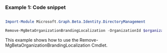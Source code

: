 ### Example 1: Code snippet

```powershell

Import-Module Microsoft.Graph.Beta.Identity.DirectoryManagement

Remove-MgBetaOrganizationBrandingLocalization -OrganizationId $organizationId -OrganizationalBrandingLocalizationId $organizationalBrandingLocalizationId

```
This example shows how to use the Remove-MgBetaOrganizationBrandingLocalization Cmdlet.

